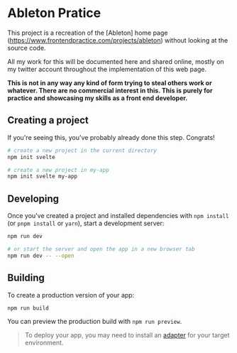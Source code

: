 # Ableton Pratice

This project is a recreation of the [Ableton] home page (https://www.frontendpractice.com/projects/ableton) without looking at the source code.

All my work for this will be documented here and shared online, mostly on my twitter account throughout the implementation of this web page.

**This is not in any way any kind of form trying to steal others work or whatever. There are no commercial interest in this. This is purely for practice and showcasing my skills as a front end developer.**

## Creating a project

If you're seeing this, you've probably already done this step. Congrats!

```bash
# create a new project in the current directory
npm init svelte

# create a new project in my-app
npm init svelte my-app
```

## Developing

Once you've created a project and installed dependencies with `npm install` (or `pnpm install` or `yarn`), start a development server:

```bash
npm run dev

# or start the server and open the app in a new browser tab
npm run dev -- --open
```

## Building

To create a production version of your app:

```bash
npm run build
```

You can preview the production build with `npm run preview`.

> To deploy your app, you may need to install an [adapter](https://kit.svelte.dev/docs/adapters) for your target environment.